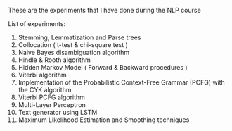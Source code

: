 These are the experiments that I have done during the NLP course

List of experiments:

1. Stemming, Lemmatization and Parse trees
2. Collocation ( t-test & chi-square test )
3. Naive Bayes disambiguation algorithm
4. Hindle & Rooth algorithm
5. Hidden Markov Model ( Forward & Backward procedures )
6. Viterbi algorithm
7. Implementation of the Probabilistic Context-Free Grammar (PCFG) with the CYK algorithm
8. Viterbi PCFG algorithm
9. Multi-Layer Perceptron
10. Text generator using LSTM
11. Maximum Likelihood Estimation and Smoothing techniques
